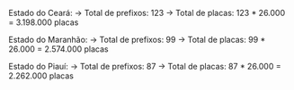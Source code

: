 Estado do Ceará:
→ Total de prefixos: 123
→ Total de placas: 123 * 26.000 = 3.198.000 placas

Estado do Maranhão:
→ Total de prefixos: 99
→ Total de placas: 99 * 26.000 = 2.574.000 placas

Estado do Piauí:
→ Total de prefixos: 87
→ Total de placas: 87 * 26.000 = 2.262.000 placas
